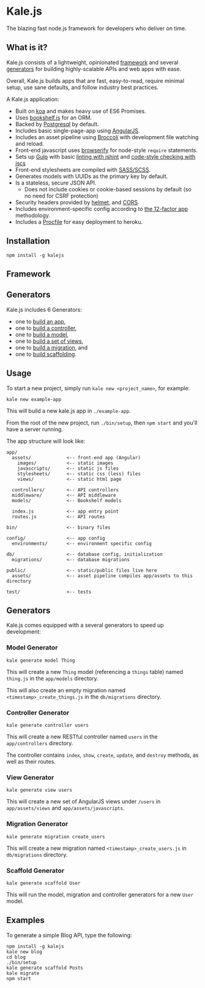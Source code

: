 # Kale.js

The blazing fast node.js framework for developers who deliver on time.

## What is it?

Kale.js consists of a lightweight, opinionated [framework](#framework) and several [generators](#generators) for building highly-scalable APIs and web apps with ease.

Overall, Kale.js builds apps that are fast, easy-to-read, require minimal setup, use sane defaults, and follow industry best practices.

A Kale.js application:

* Built on [koa](http://koajs.com/) and makes heavy use of ES6 Promises.
* Uses [bookshelf.js](http://bookshelfjs.org/) for an ORM.
* Backed by [Postgresql](http://www.postgresql.org/) by default.
* Includes basic single-page-app using [AngularJS](https://angularjs.org/).
* Includes an asset pipeline using [Broccoli](http://broccolijs.com/) with development file watching and reload.
* Front-end javascript uses [browserify](http://browserify.org/) for node-style `require` statements.
* Sets up [Gulp](https://github.com/gulpjs/gulp) with basic [linting with jshint](https://github.com/jshint/jshint) and [code-style checking with jscs](https://github.com/jscs-dev/node-jscs)
* Front-end stylesheets are compiled with [SASS/SCSS](http://sass-lang.com/).
* Generates models with UUIDs as the primary key by default.
* Is a stateless, secure JSON API.
  * Does not include cookies or cookie-based sessions by default (so no need for CSRF protection)
* Security headers provided by [helmet](https://github.com/venables/koa-helmet), and [CORS](https://github.com/koajs/cors).
* Includes environment-specific config according to [the 12-factor app](http://12factor.net/) methodology.
* Includes a [Procfile](https://devcenter.heroku.com/articles/procfile) for easy deployment to heroku.

## Installation

```
npm install -g kalejs
```

## Framework


## Generators

Kale.js includes 6 Generators:

* one to [build an app](#usage),
* one to [build a controller](#controller-generator),
* one to [build a model](#model-generator),
* one to [build a set of views](#view-generator),
* one to [build a migration](#migration-generator), and
* one to [build scaffolding](#scaffold-generator).


## Usage

To start a new project, simply run `kale new <project_name>`, for example:

```
kale new example-app
```

This will build a new kale.js app in `./example-app`.

From the root of the new project, run `./bin/setup`, then `npm start` and you'll have a server running.

The app structure will look like:

```
app/
  assets/             <-- front-end app (Angular)
    images/           <-- static images
    javascripts/      <-- static js files
    stylesheets/      <-- static css (less) files
    views/            <-- static html page

  controllers/        <-- API controllers
  middleware/         <-- API middleware
  models/             <-- Bookshelf models

  index.js            <-- app entry point
  routes.js           <-- API routes

bin/                  <-- binary files

config/               <-- app config
  environments/       <-- environment specific config

db/                   <-- database config, initialization
  migrations/         <-- database migrations

public/               <-- static/public files live here
  assets/             <-- asset pipeline compiles app/assets to this directory

test/                 <-- tests
```

## Generators

Kale.js comes equipped with a several generators to speed up development:

### Model Generator

```
kale generate model Thing
```

This will create a new `Thing` model (referencing a `things` table) named `thing.js` in the `app/models` directory.

This will also create an empty migration named `<timestamp>_create_things.js` in the `db/migrations` directory.

### Controller Generator

```
kale generate controller users
```

This will create a new RESTful controller named `users` in the `app/controllers` directory.

The controller contains `index`, `show`, `create`, `update`, and `destroy` methods, as well as their routes.

### View Generator

```
kale generate view users
```

This will create a new set of AngularJS views under `/users` in `app/assets/views` and `app/assets/javascripts`.

### Migration Generator

```
kale generate migration create_users
```

This will create a new migration named `<timestamp>_create_users.js` in `db/migrations` directory.


### Scaffold Generator

```
kale generate scaffold User
```

This will run the model, migration and controller generators for a new `User` model.

## Examples

To generate a simple Blog API, type the following:

```
npm install -g kalejs
kale new blog
cd blog
./bin/setup
kale generate scaffold Posts
kale migrate
npm start
```
